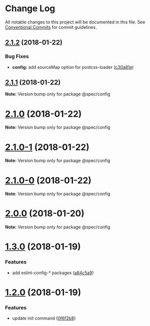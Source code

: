 # Change Log

All notable changes to this project will be documented in this file.
See [Conventional Commits](https://conventionalcommits.org) for commit guidelines.

<a name="2.1.2"></a>
## [2.1.2](https://github.com/joshblack/spec/tree/master/packages/spec-config/compare/v2.1.1...v2.1.2) (2018-01-22)


### Bug Fixes

* **config:** add sourceMap option for postcss-loader ([c30a81e](https://github.com/joshblack/spec/tree/master/packages/spec-config/commit/c30a81e))




<a name="2.1.1"></a>
## [2.1.1](https://github.com/joshblack/spec/tree/master/packages/spec-config/compare/v2.1.0...v2.1.1) (2018-01-22)




**Note:** Version bump only for package @spec/config

<a name="2.1.0"></a>
# [2.1.0](https://github.com/joshblack/spec/tree/master/packages/spec-config/compare/v2.1.0-1...v2.1.0) (2018-01-22)




**Note:** Version bump only for package @spec/config

<a name="2.1.0-1"></a>
# [2.1.0-1](https://github.com/joshblack/spec/tree/master/packages/spec-config/compare/v2.1.0-0...v2.1.0-1) (2018-01-22)




**Note:** Version bump only for package @spec/config

<a name="2.1.0-0"></a>
# [2.1.0-0](https://github.com/joshblack/spec/tree/master/packages/spec-config/compare/v2.0.0...v2.1.0-0) (2018-01-22)




**Note:** Version bump only for package @spec/config

<a name="2.0.0"></a>
# [2.0.0](https://github.com/joshblack/spec/tree/master/packages/spec-config/compare/v1.3.1...v2.0.0) (2018-01-20)




**Note:** Version bump only for package @spec/config

<a name="1.3.0"></a>
# [1.3.0](https://github.com/joshblack/spec/tree/master/packages/spec-config/compare/v1.2.0...v1.3.0) (2018-01-19)


### Features

* add eslint-config-* packages ([a84c5a9](https://github.com/joshblack/spec/tree/master/packages/spec-config/commit/a84c5a9))




<a name="1.2.0"></a>
# [1.2.0](https://github.com/joshblack/spec/tree/master/packages/spec-config/compare/v1.1.6...v1.2.0) (2018-01-19)


### Features

* update init command ([0f6f2b8](https://github.com/joshblack/spec/tree/master/packages/spec-config/commit/0f6f2b8))
